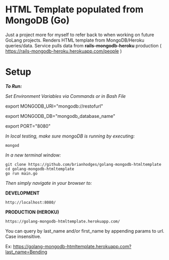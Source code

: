 # HTML Template populated from MongoDB (Go)
Just a project more for myself to refer back to when working on future GoLang projects. Renders HTML template from MongoDB/Heroku queries/data. Service pulls data from **rails-mongodb-heroku** production ( https://rails-mongodb-heroku.herokuapp.com/people )

# Setup
***To Run:***

*Set Environment Variables via Commands or in Bash File*

export MONGODB_URI="mongodb://restofurl"

export MONGODB_DB="mongodb_database_name"

export PORT="8080"

*In local testing, make sure mongoDB is running by executing:*
  ```
  mongod
  ```
*In a new terminal window:*

  ```
  git clone https://github.com/brianhodges/golang-mongodb-htmltemplate
  cd golang-mongodb-htmltemplate
  go run main.go
  ```
  
*Then simply navigate in your browser to:* 
 
 **DEVELOPMENT**
 
    http://localhost:8080/
 
 **PRODUCTION (HEROKU)**
 
    https://golang-mongodb-htmltemplate.herokuapp.com/
    
You can query by last_name and/or first_name by appending params to url. Case insensitive. 

Ex: https://golang-mongodb-htmltemplate.herokuapp.com?last_name=Bending
